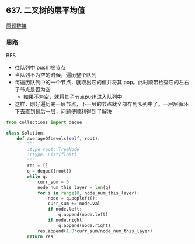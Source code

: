 ## 637. 二叉树的层平均值

[原题链接](https://leetcode-cn.com/problems/average-of-levels-in-binary-tree/description/)

### 思路

BFS

- 往队列中 push 根节点
- 当队列不为空的时候，遍历整个队列
- 每遍历队列中的一个节点，就取出它的值并将其 pop。此时顺带检查它的左右子节点是否为空
    - 如果不为空，就将其子节点push进入队列中
- 这样，刚好遍历完一层节点，下一层的节点就全部存到队列中了。一层层循环下去直到最后一层，问题便顺利得到了解决

```python
from collections import deque

class Solution:
    def averageOfLevels(self, root):
        """
        :type root: TreeNode
        :rtype: List[float]
        """
        res = []
        q = deque([root])
        while q:
            curr_sum = 0
            node_num_this_layer = len(q)
            for i in range(0, node_num_this_layer):
                node = q.popleft();
                curr_sum += node.val
                if node.left:
                    q.append(node.left)
                if node.right:
                    q.append(node.right)
            res.append(1.0*curr_sum/node_num_this_layer)
        return res
```
